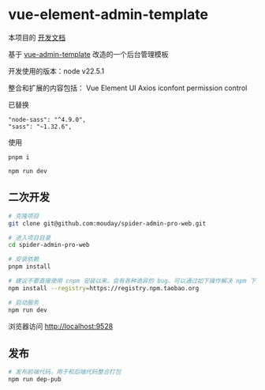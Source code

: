 # vue-element-admin-template

本项目的 [开发文档](spider-admin-pro.md)

基于 [vue-admin-template](https://github.com/PanJiaChen/vue-admin-template) 改造的一个后台管理模板

开发使用的版本：node v22.5.1

整合和扩展的内容包括：
Vue
Element UI
Axios
iconfont
permission control

已替换

```
"node-sass": "^4.9.0",
"sass": "~1.32.6",
```

使用
```
pnpm i

npm run dev
```
## 二次开发

```bash
# 克隆项目
git clone git@github.com:mouday/spider-admin-pro-web.git

# 进入项目目录
cd spider-admin-pro-web

# 安装依赖
pnpm install

# 建议不要直接使用 cnpm 安装以来，会有各种诡异的 bug。可以通过如下操作解决 npm 下载速度慢的问题
npm install --registry=https://registry.npm.taobao.org

# 启动服务
npm run dev
```

浏览器访问 [http://localhost:9528](http://localhost:9528)

## 发布

```bash
# 发布前端代码，用于和后端代码整合打包
npm run dep-pub
```
